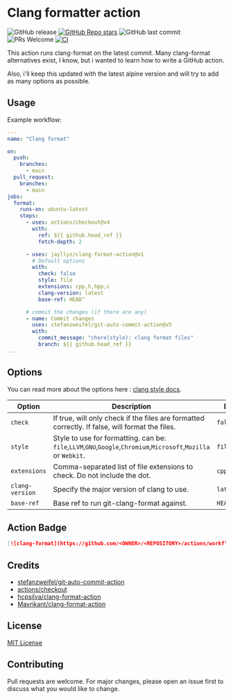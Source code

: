 # Clang formatter action

![GitHub release](https://img.shields.io/github/v/release/jayllyz/clang-format-action?sort=semver&logo=github)
[![GitHub Repo stars](https://img.shields.io/github/stars/jayllyz/clang-format-action?logo=github&style=flat)](https://github.com/jayllyz/clang-format-action)
![GitHub last commit](https://img.shields.io/github/last-commit/jayllyz/clang-format-action?logo=github)
![PRs Welcome](https://img.shields.io/badge/PRs-welcome-brightgreen.svg?style=flat-square&logo=github&style=flat)
[![CI](https://github.com/Jayllyz/clang-format-action/actions/workflows/ci.yml/badge.svg)](https://github.com/Jayllyz/clang-format-action/actions/workflows/ci.yml)

This action runs clang-format on the latest commit.
Many clang-format alternatives exist, I know, but i wanted to learn how to write a GitHub action.

Also, i'll keep this updated with the latest alpine version and will try to add as many options as possible.

## Usage

Example workflow:

```yml
---
name: "Clang format"

on:
  push:
    branches:
      - main
  pull_request:
    branches:
      - main
jobs:
  format:
    runs-on: ubuntu-latest
    steps:
      - uses: actions/checkout@v4
        with:
          ref: ${{ github.head_ref }}
          fetch-depth: 2

      - uses: jayllyz/clang-format-action@v1
        # Default options
        with:
          check: false
          style: file
          extensions: cpp,h,hpp,c
          clang-version: latest
          base-ref: HEAD^

      # commit the changes (if there are any)
      - name: Commit changes
        uses: stefanzweifel/git-auto-commit-action@v5
        with:
          commit_message: "chore(style): clang format files"
          branch: ${{ github.head_ref }}
...
```

## Options

You can read more about the options here : [clang style docs](https://clang.llvm.org/docs/ClangFormatStyleOptions.html).

| Option     | Description                                                                                     | Default |
| ---------- | ----------------------------------------------------------------------------------------------- | ------- |
| `check`    | If true, will only check if the files are formatted correctly. If false, will format the files. | `false` |
| `style`    | Style to use for formatting.  can be: `file`,`LLVM`,`GNU`,`Google`,`Chromium`,`Microsoft`,`Mozilla` or `Webkit`. | `file`  |
| `extensions` | Comma-separated list of file extensions to check. Do not include the dot. | `cpp,h,hpp,c` |
| `clang-version` | Specify the major version of clang to use. | `latest` |
| `base-ref` | Base ref to run git-clang-format against. | `HEAD^` |

## Action Badge

```md
[![clang-format](https://github.com/<OWNER>/<REPOSITORY>/actions/workflows/<WORKFLOW_FILE_NAME>/badge.svg)](https://github.com/Jayllyz/clang-format-action)
```

## Credits

- [stefanzweifel/git-auto-commit-action](https://github.com/stefanzweifel/git-auto-commit-action)
- [actions/checkout](https://github.com/actions/checkout)
- [hcpsilva/clang-format-action](https://github.com/hcpsilva/clang-format-action)
- [Mavrikant/clang-format-action](https://github.com/Mavrikant/clang-format-action)

## License

[MIT License](LICENSE)

## Contributing

Pull requests are welcome. For major changes, please open an issue first to discuss what you would like to change.

